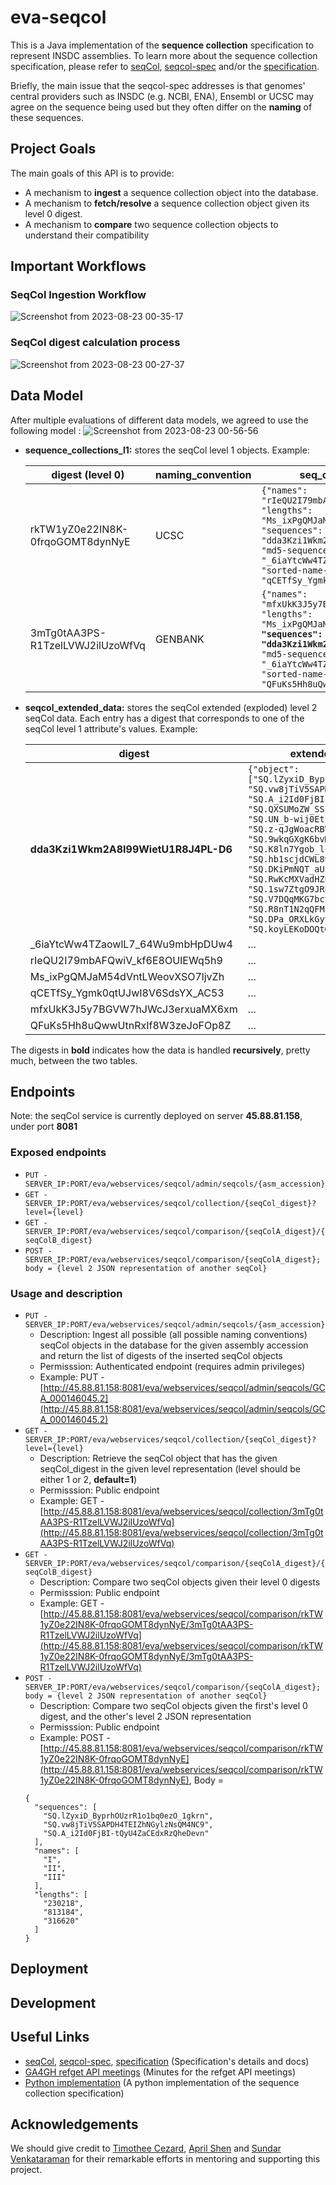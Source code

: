 # eva-seqcol
This is a Java implementation of the **sequence collection** specification to represent INSDC assemblies.
To learn more about the sequence collection specification, please refer to [seqCol](https://seqcol.readthedocs.io/en/dev/), [seqcol-spec](https://github.com/ga4gh/seqcol-spec/blob/master/docs/decision_record.md) and/or the [specification](https://github.com/ga4gh/seqcol-spec/blob/6e28693ce043ae993b9a67820cc9507f444884d0/docs/specification.md).

Briefly, the main issue that the seqcol-spec addresses is that genomes' central providers such as INSDC (e.g. NCBI, ENA), Ensembl or UCSC may agree on the sequence being used but they often differ on the **naming** of these sequences.

## Project Goals
The main goals of this API is to provide:
- A mechanism to **ingest** a sequence collection object into the database.
- A mechanism to **fetch/resolve** a sequence collection object given its level 0 digest.
- A mechanism to **compare** two sequence collection objects to understand their compatibility

## Important Workflows
### SeqCol Ingestion Workflow
![Screenshot from 2023-08-23 00-35-17](https://github.com/waterflow80/Gsoc-23/assets/82417779/88d0b699-15ee-4ac0-abb8-1c4765d84eda)

### SeqCol digest calculation process
![Screenshot from 2023-08-23 00-27-37](https://github.com/waterflow80/Gsoc-23/assets/82417779/c1fe421b-10af-42f3-8531-1607aa59e6fb)

## Data Model
After multiple evaluations of different data models, we agreed to use the following model :
![Screenshot from 2023-08-23 00-56-56](https://github.com/waterflow80/Gsoc-23/assets/82417779/b3cfc183-630c-4884-a5a7-35cb5d8163e2)
- **sequence_collections_l1:** stores the seqCol level 1 objects. Example:

  | digest (level 0) | naming_convention | seq_col_level1object |
    | ------------- | ------------- | ------------- |
  | rkTW1yZ0e22IN8K-0frqoGOMT8dynNyE | UCSC | ```{"names": "rIeQU2I79mbAFQwiV_kf6E8OUIEWq5h9", "lengths": "Ms_ixPgQMJaM54dVntLWeovXSO7ljvZh", "sequences": "dda3Kzi1Wkm2A8I99WietU1R8J4PL-D6", "md5-sequences": "_6iaYtcWw4TZaowlL7_64Wu9mbHpDUw4", "sorted-name-length-pairs": "qCETfSy_Ygmk0qtUJwI8V6SdsYX_AC53"}``` |
  | 3mTg0tAA3PS-R1TzelLVWJ2ilUzoWfVq | GENBANK | ```{"names": "mfxUkK3J5y7BGVW7hJWcJ3erxuaMX6xm", "lengths": "Ms_ixPgQMJaM54dVntLWeovXSO7ljvZh",```**``` "sequences": "dda3Kzi1Wkm2A8I99WietU1R8J4PL-D6```**```", "md5-sequences": "_6iaYtcWw4TZaowlL7_64Wu9mbHpDUw4", "sorted-name-length-pairs": "QFuKs5Hh8uQwwUtnRxIf8W3zeJoFOp8Z"}``` |
- **seqcol_extended_data:** stores the seqCol extended (exploded) level 2 seqCol data. Each entry has a digest that corresponds to one of the seqCol level 1 attribute's values. Example:

  | digest | extended_seq_col_data |
    | ------------- | ------------- |
  | **dda3Kzi1Wkm2A8I99WietU1R8J4PL-D6** | ```{"object": ["SQ.lZyxiD_ByprhOUzrR1o1bq0ezO_1gkrn", "SQ.vw8jTiV5SAPDH4TEIZhNGylzNsQM4NC9", "SQ.A_i2Id0FjBI-tQyU4ZaCEdxRzQheDevn", "SQ.QXSUMoZW_SSsCCN9_wc-xmubKQSOn3Qb", "SQ.UN_b-wij0EtsgFqQ2xNsbXs_GYQQIbeQ", "SQ.z-qJgWoacRBV77zcMgZN9E_utrdzmQsH", "SQ.9wkqGXgK6bvM0gcjBiTDk9tAaqOZojlR", "SQ.K8ln7Ygob_lcVjNh-C8kUydzZjRt3UDf", "SQ.hb1scjdCWL89PtAkR0AVH9-dNH5R0FsN", "SQ.DKiPmNQT_aUFndwpRiUbgkRj4DPHgGjd", "SQ.RwKcMXVadHZub1qL0Y5c1gmNU1_vHFme", "SQ.1sw7ZtgO9JRb1kUEuhVz1wBix5_8Opci", "SQ.V7DQqMKG7bcyxiMZK9wNjkK-udR7hrad", "SQ.R8nT1N2qQFMc_uVMQUVMw-D2GcVmb5v6", "SQ.DPa_ORXLkGyyCbW9SWeqePfortM-Vdlm", "SQ.koyLEKoDOQtGHjb4r0m3o2SXxI09Z_sI"]}``` |
  | _6iaYtcWw4TZaowlL7_64Wu9mbHpDUw4 | ... |
  | rIeQU2I79mbAFQwiV_kf6E8OUIEWq5h9 | ... |
  | Ms_ixPgQMJaM54dVntLWeovXSO7ljvZh | ... |
  | qCETfSy_Ygmk0qtUJwI8V6SdsYX_AC53 | ... |
  | mfxUkK3J5y7BGVW7hJWcJ3erxuaMX6xm | ... |
  | QFuKs5Hh8uQwwUtnRxIf8W3zeJoFOp8Z | ... |

The digests in **bold** indicates how the data is handled **recursively**, pretty much, between the two tables.
## Endpoints
Note: the seqCol service is currently deployed on server **45.88.81.158**, under port **8081**
### Exposed endpoints
- `PUT - SERVER_IP:PORT/eva/webservices/seqcol/admin/seqcols/{asm_accession}`
- `GET - SERVER_IP:PORT/eva/webservices/seqcol/collection/{seqCol_digest}?level={level}`
- `GET - SERVER_IP:PORT/eva/webservices/seqcol/comparison/{seqColA_digest}/{seqColB_digest}`
- `POST - SERVER_IP:PORT/eva/webservices/seqcol/comparison/{seqColA_digest}; body = {level 2 JSON representation of another seqCol}`
### Usage and description
- `PUT - SERVER_IP:PORT/eva/webservices/seqcol/admin/seqcols/{asm_accession}`
  -  Description: Ingest all possible (all possible naming conventions) seqCol objects in the database for the given assembly accession and return the list of digests of the inserted seqCol objects
  -  Permisssion: Authenticated endpoint (requires admin privileges)
  -  Example: PUT - [http://45.88.81.158:8081/eva/webservices/seqcol/admin/seqcols/GCA_000146045.2](http://45.88.81.158:8081/eva/webservices/seqcol/admin/seqcols/GCA_000146045.2)
- `GET - SERVER_IP:PORT/eva/webservices/seqcol/collection/{seqCol_digest}?level={level}`
  -  Description: Retrieve the seqCol object that has the given seqCol_digest in the given level representation (level should be either 1 or 2, **default=1**)
  -  Permisssion: Public endpoint
  -  Example: GET - [http://45.88.81.158:8081/eva/webservices/seqcol/collection/3mTg0tAA3PS-R1TzelLVWJ2ilUzoWfVq](http://45.88.81.158:8081/eva/webservices/seqcol/collection/3mTg0tAA3PS-R1TzelLVWJ2ilUzoWfVq)
- `GET - SERVER_IP:PORT/eva/webservices/seqcol/comparison/{seqColA_digest}/{seqColB_digest}`
  -  Description: Compare two seqCol objects given their level 0 digests
  -  Permisssion: Public endpoint
  -  Example: GET - [http://45.88.81.158:8081/eva/webservices/seqcol/comparison/rkTW1yZ0e22IN8K-0frqoGOMT8dynNyE/3mTg0tAA3PS-R1TzelLVWJ2ilUzoWfVq](http://45.88.81.158:8081/eva/webservices/seqcol/comparison/rkTW1yZ0e22IN8K-0frqoGOMT8dynNyE/3mTg0tAA3PS-R1TzelLVWJ2ilUzoWfVq)
- `POST - SERVER_IP:PORT/eva/webservices/seqcol/comparison/{seqColA_digest}; body = {level 2 JSON representation of another seqCol}`
  -  Description: Compare two seqCol objects given the first's level 0 digest, and the other's level 2 JSON representation
  -  Permisssion: Public endpoint
  -  Example: POST - [http://45.88.81.158:8081/eva/webservices/seqcol/comparison/rkTW1yZ0e22IN8K-0frqoGOMT8dynNyE](http://45.88.81.158:8081/eva/webservices/seqcol/comparison/rkTW1yZ0e22IN8K-0frqoGOMT8dynNyE), Body =
    ```
  {
      "sequences": [
        "SQ.lZyxiD_ByprhOUzrR1o1bq0ezO_1gkrn",
        "SQ.vw8jTiV5SAPDH4TEIZhNGylzNsQM4NC9",
        "SQ.A_i2Id0FjBI-tQyU4ZaCEdxRzQheDevn"
      ],
      "names": [
        "I",
        "II",
        "III"
      ],
      "lengths": [
        "230218",
        "813184",
        "316620"
      ]
  }
## Deployment
## Development
## Useful Links
- [seqCol](https://seqcol.readthedocs.io/en/dev/), [seqcol-spec](https://github.com/ga4gh/seqcol-spec/blob/master/docs/decision_record.md), [specification](https://github.com/ga4gh/seqcol-spec/blob/6e28693ce043ae993b9a67820cc9507f444884d0/docs/specification.md) (Specification's details and docs)
- [GA4GH refget API meetings](https://docs.google.com/document/d/18VIGjcEC7B8XMbqh1E2afTMdbEo9WMK1/edi) (Minutes for the refget API meetings)
- [Python implementation](https://github.com/refgenie/seqcol/tree/46675b669ae07db9da4fc3d113fefa2c1667b1fb/seqcol) (A python implementation of the sequence collection specification)
## Acknowledgements
We should give credit to [Timothee Cezard](https://github.com/tcezard), [April Shen](https://github.com/apriltuesday) and [Sundar Venkataraman](https://github.com/sundarvenkata-EBI) for their remarkable efforts in mentoring and supporting this project. 
